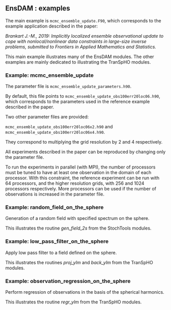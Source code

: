 ## EnsDAM : examples

The main example is `mcmc_ensemble_update.F90`,
which corresponds to the example application described in the paper:

*Brankart J.-M., 2019: 
Implicitly localized ensemble observational update
to cope with nonlocal/nonlinear data constraints
in large-size inverse problems,
submitted to Frontiers in Applied Mathematics and Statistics.*

This main example illustrates many of the EnsDAM modules.
The other examples are mainly dedicated
to illustrating the TranSpHO modules.

### Example: mcmc_ensemble_update

The parameter file is `mcmc_ensemble_update_parameters.h90`.

By default, this file points to `mcmc_ensemble_update_obs100err20loc06.h90`,
which corresponds to the parameters used in the reference example
described in the paper.

Two other parameter files are provided:

`mcmc_ensemble_update_obs100err20loc06x2.h90` and
`mcmc_ensemble_update_obs100err20loc06x4.h90`.

They correspond to multiplying the grid resolution
by 2 and 4 respectively.

All experiments described in the paper
can be reproduced by changing only the parameter file.

To run the experiments in parallel (with MPI), the number of processors must be tuned
to have at least one observation in the domain of each processor.
With this constraint, the reference experiment can be run
with 64 processors, and the higher resolution grids,
with 256 and 1024 processors respectively.
More processors can be used if the number of observations
is increased in the parameter file.

### Example: random_field_on_the_sphere

Generation of a random field with specified spectrum on the sphere.

This illustrates the routine *gen_field_2s* from the StochTools modules.

### Example: low_pass_filter_on_the_sphere

Apply low pass filter to a field defined on the sphere.

This illustrates the routines *proj_ylm* and *back_ylm* from the TranSpHO modules.

### Example: observation_regression_on_the_sphere

Perform regression of observations in the basis of the spherical harmonics.

This illustrates the routine *regr_ylm* from the TranSpHO modules.
